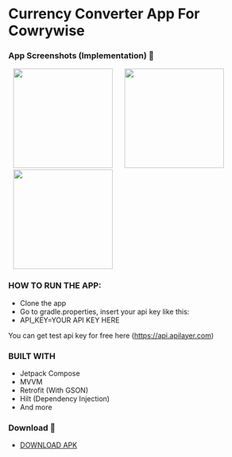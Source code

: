 # Currency Converter App For Cowrywise 

### App Screenshots (Implementation) 🌈

<p>
    <img src="https://github.com/user-attachments/assets/568759d7-9e32-4776-aee5-648b8ce220e7" width="200px" hspace="10"/>
    <img src="https://github.com/user-attachments/assets/3b82e36e-bd92-487e-919f-f17472dc41f8" width="200px" hspace="10"/>
    <img src="https://github.com/user-attachments/assets/1cf9bc0c-bbfc-40fe-b289-4a3f19339936" width="200px" hspace="10"/>
</p>

### HOW TO RUN THE APP:
* Clone the app
* Go to gradle.properties, insert your api key like this:
* API_KEY=YOUR API KEY HERE

You can get test api key for free here  (https://api.apilayer.com)


### BUILT WITH
* Jetpack Compose
* MVVM
* Retrofit (With GSON)
* Hilt (Dependency Injection)
* And more


### Download 📱

- [DOWNLOAD APK](https://github.com/ibrajix/CurrencyConverterCompose/releases/download/v1.0/app-debug.apk)
